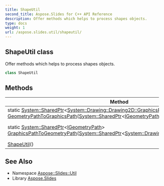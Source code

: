 ```yaml
---
title: ShapeUtil
second_title: Aspose.Slides for C++ API Reference
description: Offer methods which helps to process shapes objects.
type: docs
weight: 1
url: /aspose.slides.util/shapeutil/
---
```

## ShapeUtil class


Offer methods which helps to process shapes objects.

```cpp
class ShapeUtil
```

## Methods

| Method | Description |
| --- | --- |
| static [System::SharedPtr](../../system/sharedptr/)\<[System::Drawing::Drawing2D::GraphicsPath](../../system.drawing.drawing2d/graphicspath/)\> [GeometryPathToGraphicsPath](./geometrypathtographicspath/)([System::SharedPtr](../../system/sharedptr/)\<[IGeometryPath](../../aspose.slides/igeometrypath/)\>) | Converts [IGeometryPath](../../aspose.slides/igeometrypath/) to [System::Drawing::Drawing2D::GraphicsPath](../../system.drawing.drawing2d/graphicspath/). |
| static [System::SharedPtr](../../system/sharedptr/)\<[IGeometryPath](../../aspose.slides/igeometrypath/)\> [GraphicsPathToGeometryPath](./graphicspathtogeometrypath/)([System::SharedPtr](../../system/sharedptr/)\<[System::Drawing::Drawing2D::GraphicsPath](../../system.drawing.drawing2d/graphicspath/)\>) | Converts a [System::Drawing::Drawing2D::GraphicsPath](../../system.drawing.drawing2d/graphicspath/) to the [IGeometryPath](../../aspose.slides/igeometrypath/) |
|  [ShapeUtil](./shapeutil/)() |  |
## See Also

* Namespace [Aspose::Slides::Util](../)
* Library [Aspose.Slides](../../)